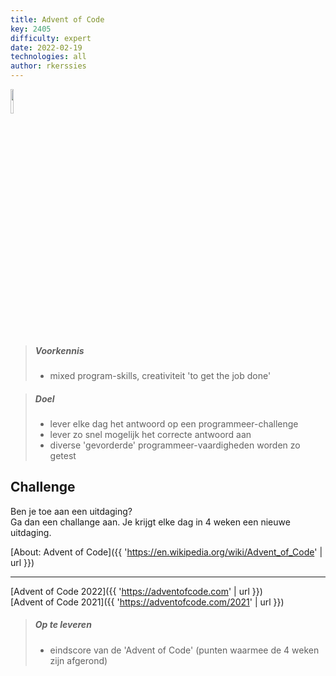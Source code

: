 ```yaml
---
title: Advent of Code
key: 2405
difficulty: expert
date: 2022-02-19
technologies: all
author: rkerssies
---
```



<img src="{{ '/_assets/themas/challenge.png' | url }}" style="width:10%;">

> ##### Voorkennis
> * mixed program-skills, creativiteit 'to get the job done'

> ##### Doel
> * lever elke dag het antwoord op een programmeer-challenge 
> * lever zo snel mogelijk het correcte antwoord aan
> * diverse 'gevorderde' programmeer-vaardigheden worden zo getest 

## Challenge
Ben je toe aan een uitdaging?<br>
Ga dan een challange aan. Je krijgt elke dag in 4 weken een nieuwe uitdaging. 


[About: Advent of Code]({{ 'https://en.wikipedia.org/wiki/Advent_of_Code' | url }})<hr>
[Advent of Code 2022]({{ 'https://adventofcode.com' | url }})<br>
[Advent of Code 2021]({{ 'https://adventofcode.com/2021' | url }})<br>

> ##### Op te leveren
> * eindscore van de 'Advent of Code' (punten waarmee de 4 weken zijn afgerond)
